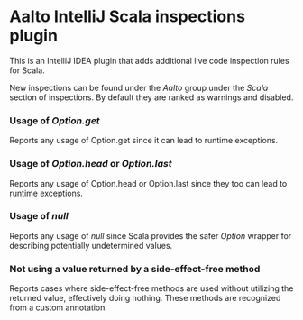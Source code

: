 # Aalto IntelliJ Scala inspections plugin

This is an IntelliJ IDEA plugin that adds additional live code inspection rules for Scala.

New inspections can be found under the *Aalto* group under the *Scala* section of inspections.
By default they are ranked as warnings and disabled.

### Usage of *Option.get*

Reports any usage of Option.get since it can lead to runtime exceptions.

### Usage of *Option.head* or *Option.last*

Reports any usage of Option.head or Option.last since they too can lead to runtime exceptions.

### Usage of *null*

Reports any usage of *null* since Scala provides the safer *Option* wrapper for describing potentially undetermined values.

### Not using a value returned by a side-effect-free method

Reports cases where side-effect-free methods are used without utilizing the returned value, effectively doing nothing. These methods are recognized from a custom annotation.



